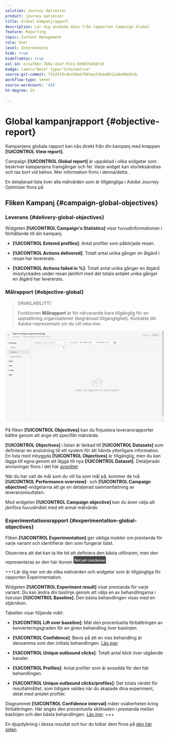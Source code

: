 ```yaml
---
solution: Journey Optimizer
product: journey optimizer
title: Global kampanjrapport
description: Lär dig använda data från rapporten Campaign Global
feature: Reporting
topic: Content Management
role: User
level: Intermediate
hide: true
hidefromtoc: true
exl-id: ec1af88c-7b0a-4eaf-97e1-0d9676268fed
badge: label="Beta" type="Informative"
source-git-commit: 722d37dc4bcb9ab7983ea336aa0b12a6a09e01dc
workflow-type: tm+mt
source-wordcount: '435'
ht-degree: 2%

---
```


# Global kampanjrapport {#objective-report}

Kampanjens globala rapport kan nås direkt från din kampanj med knappen **[!UICONTROL View report]**.

Campaign **[!UICONTROL Global report]** är uppdelad i olika widgetar som beskriver kampanjens framgångar och fel. Varje widget kan storleksändras och tas bort vid behov. Mer information finns i denna/detta <!--[section](../reports/global-report.md#modify-dashboard)-->.

En detaljerad lista över alla mätvärden som är tillgängliga i Adobe Journey Optimizer finns på <!--[this page](global-report.md#list-of-components-global.md)-->

## Fliken Kampanj {#campaign-global-objectives}

### Leverans {#delivery-global-objectives}

<!--
![](assets/campaign_report_global_1.png)
-->

Widgeten **[!UICONTROL Campaign's Statistics]** visar huvudinformationen i förhållande till din kampanj:

* **[!UICONTROL Entered profiles]**: Antal profiler som påbörjade resan.

* **[!UICONTROL Actions delivered]**: Totalt antal unika gånger en åtgärd i resan har levererats.

* **[!UICONTROL Actions failed in %]**: Totalt antal unika gånger en åtgärd misslyckades under resan jämfört med det totala antalet unika gånger en åtgärd har levererats.

### Målrapport {#objective-global}

>[!AVAILABILITY]
>
>Funktionen **Målrapport** är för närvarande bara tillgänglig för en uppsättning organisationer (begränsad tillgänglighet). Kontakta din Adobe-representant om du vill veta mer.

![](assets/performance_report.gif)

På fliken **[!UICONTROL Objectives]** kan du finjustera leveransrapporter bättre genom att ange ett specifikt mätvärde.

**[!UICONTROL Objectives]** i listan är länkad till **[!UICONTROL Datasets]** som definierar en anslutning till ett system för att hämta ytterligare information. En lista med inbyggda **[!UICONTROL Objectives]** är tillgänglig, men du kan lägga till egna genom att lägga till nya **[!UICONTROL Dataset]**. Detaljerade anvisningar finns i det här [avsnittet](../reports/reporting-configuration.md).

När du har valt de mål som du vill ha som mål på, kommer de två **[!UICONTROL Performance overview]**- och **[!UICONTROL Campaign objective]**-widgetarna att ge en detaljerad sammanfattning av leveransresultaten.

Med widgeten **[!UICONTROL Campaign objective]** kan du även välja att jämföra huvudmålet med ett annat mätvärde.

### Experimentationsrapport {#experimentation-global-objectives}

<!--
![](assets/experimentation_report_3.png)
-->

Fliken **[!UICONTROL Experimentation]** ger viktiga insikter om prestanda för varje variant och identifierar den som fungerar bäst.

Observera att det kan ta lite tid att definiera den bästa utföraren, men den representeras av den här ikonen ![](assets/experimentation_report_1.png).

+++Lär dig mer om de olika mätvärden och widgetar som är tillgängliga för rapporten Experimentation.

Widgeten **[!UICONTROL Experiment result]** visar prestanda för varje variant. Du kan ändra din baslinje genom att välja en av behandlingarna i listrutan **[!UICONTROL Baseline]**. Den bästa behandlingen visas med en stjärnikon.

Tabellen visar följande mått:

* **[!UICONTROL Lift over baseline]**: Mät den procentuella förbättringen av konverteringsgraden för en given behandling över baslinjen.

* **[!UICONTROL Confidence]**: Bevis på att en viss behandling är densamma som den initiala behandlingen. [Läs mer](../content-management/experiment-calculations.md#understand-confidence)

* **[!UICONTROL Unique outbound clicks]**: Totalt antal klick över utgående kanaler.

* **[!UICONTROL Profiles]**: Antal profiler som är avsedda för den här behandlingen.

* **[!UICONTROL Unique outbound clicks/profiles]**: Det totala värdet för resultatmåttet, som tidigare valdes när du skapade dina experiment, delat med antalet profiler.

Diagrammet **[!UICONTROL Confidence interval]** mäter osäkerheten kring förbättringen. Här anges den procentuella skillnaden i prestanda mellan baslinjen och den bästa behandlingen. [Läs mer](../content-management/experiment-calculations.md#confidence-intervals).
+++

En djupdykning i dessa resultat och hur du tolkar dem finns på [den här sidan](../content-management/get-started-experiment.md#interpret-results).
